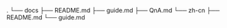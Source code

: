.
└── docs
    ├── README.md
    ├── guide.md
    ├── QnA.md
    └── zh-cn
        ├── README.md
        └── guide.md
